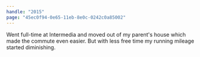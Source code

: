 ```yaml
---
handle: "2015"
page: "45ec0f94-0e65-11eb-8e0c-0242c0a85002"
---
```


Went full-time at Intermedia and moved out of my parent's house which made the commute even easier. But with less free time my running mileage started diminishing.
